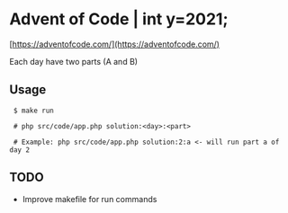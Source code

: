 # Advent of Code | int y=2021;

[https://adventofcode.com/](https://adventofcode.com/)

Each day have two parts (A and B)

## Usage

```
 $ make run

 # php src/code/app.php solution:<day>:<part>

 # Example: php src/code/app.php solution:2:a <- will run part a of day 2

```

## TODO

- Improve makefile for run commands
